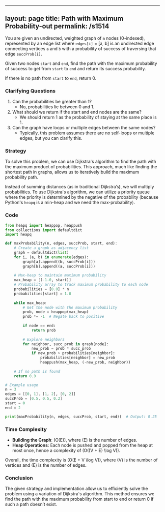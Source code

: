 
---
layout: page
title:  Path with Maximum Probability-out
permalink: /s1514
---

You are given an undirected, weighted graph of `n` nodes (0-indexed), represented by an edge list where `edges[i]` = [a, b] is an undirected edge connecting vertices `a` and `b` with a probability of success of traversing that edge `succProb[i]`.

Given two nodes `start` and `end`, find the path with the maximum probability of success to get from `start` to `end` and return its success probability.

If there is no path from `start` to `end`, return 0. 

### Clarifying Questions
1. Can the probabilities be greater than 1?
   - No, probabilities lie between 0 and 1.
2. What should we return if the start and end nodes are the same?
   - We should return 1 as the probability of staying at the same place is 1.
3. Can the graph have loops or multiple edges between the same nodes?
   - Typically, this problem assumes there are no self-loops or multiple edges, but you can clarify this.

### Strategy

To solve this problem, we can use Dijkstra's algorithm to find the path with the maximum product of probabilities. This approach, much like finding the shortest path in graphs, allows us to iteratively build the maximum probability path.

Instead of summing distances (as in traditional Dijkstra’s), we will multiply probabilities. To use Dijkstra's algorithm, we can utilize a priority queue where the priority is determined by the negative of the probability (because Python's `heapq` is a min-heap and we need the max-probability).

### Code

```python
from heapq import heappop, heappush
from collections import defaultdict
import heapq

def maxProbability(n, edges, succProb, start, end):
    # Create a graph as adjacency list
    graph = defaultdict(list)
    for i, (a, b) in enumerate(edges):
        graph[a].append((b, succProb[i]))
        graph[b].append((a, succProb[i]))
    
    # Max-heap to maintain maximum probability
    max_heap = [(-1.0, start)]
    # Probability array to track maximum probability to each node
    probabilities = [0.0] * n
    probabilities[start] = 1.0
    
    while max_heap:
        # Get the node with the maximum probability
        prob, node = heappop(max_heap)
        prob *= -1  # Negate back to positive
        
        if node == end:
            return prob
        
        # Explore neighbors
        for neighbor, succ_prob in graph[node]:
            new_prob = prob * succ_prob
            if new_prob > probabilities[neighbor]:
                probabilities[neighbor] = new_prob
                heappush(max_heap, (-new_prob, neighbor))
    
    # If no path is found
    return 0.0

# Example usage
n = 3
edges = [[0, 1], [1, 2], [0, 2]]
succProb = [0.5, 0.5, 0.2]
start = 0
end = 2

print(maxProbability(n, edges, succProb, start, end))  # Output: 0.25
```

### Time Complexity

- **Building the Graph**: \(O(E)\), where \(E\) is the number of edges.
- **Heap Operations**: Each node is pushed and popped from the heap at most once, hence a complexity of \(O((V + E) \log V)\).

Overall, the time complexity is \(O(E + V \log V)\), where \(V\) is the number of vertices and \(E\) is the number of edges.

### Conclusion

The given strategy and implementation allow us to efficiently solve the problem using a variation of Dijkstra's algorithm. This method ensures we find the path with the maximum probability from start to end or return 0 if such a path doesn’t exist.